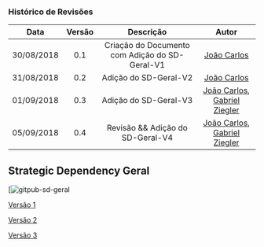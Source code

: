 [João Carlos]: https://github.com/joao4018
[Gabriel Ziegler]: https://github.com/gabrielziegler3

### Histórico de Revisões

| Data       | Versão | Descrição            |         Autor             |
|:----------:|:------:|:--------------------:|:-------------------------:|
| 30/08/2018 | 0.1 | Criação do Documento com Adição do SD-Geral-V1  | [João Carlos] |
| 31/08/2018 | 0.2 | Adição do SD-Geral-V2  | [João Carlos] |
| 01/09/2018 | 0.3 | Adição do SD-Geral-V3  | [João Carlos], [Gabriel Ziegler] |
| 05/09/2018 | 0.4 | Revisão && Adição do SD-Geral-V4  | [João Carlos], [Gabriel Ziegler] |



## Strategic Dependency Geral

[![gitpub-sd-geral](https://user-images.githubusercontent.com/29952415/45112693-b8a8b700-b11e-11e8-8eb3-de9dc8d00d04.png)

[Versão 1](https://user-images.githubusercontent.com/29952415/44866093-9b757380-ac5a-11e8-999b-9645ab265dbb.png)

[Versão 2](https://user-images.githubusercontent.com/29952415/44890478-d3a7a100-acb0-11e8-8337-0a34b94cf1df.png)

[Versão 3](https://user-images.githubusercontent.com/29952415/44950512-d1178980-ae1f-11e8-8dc2-7d9e77b4532a.png)